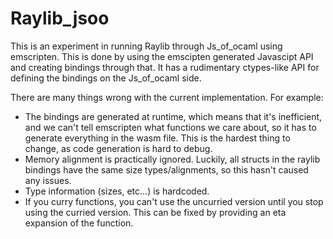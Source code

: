 # Raylib_jsoo

This is an experiment in running Raylib through Js_of_ocaml using emscripten.
This is done by using the emscipten generated Javascipt API and creating bindings
through that. It has a rudimentary ctypes-like API for defining the bindings
on the Js_of_ocaml side.

There are many things wrong with the current implementation. For example:
* The bindings are generated at runtime, which means that it's inefficient,
and we can't tell emscripten what functions we care about, so it has to
generate everything in the wasm file. This is the hardest thing to change,
as code generation is hard to debug.
* Memory alignment is practically ignored. Luckily, all structs in the
raylib bindings have the same size types/alignments, so this hasn't caused
any issues.
* Type information (sizes, etc...) is hardcoded.
* If you curry functions, you can't use the uncurried version until you
stop using the curried version. This can be fixed by providing an eta
expansion of the function.